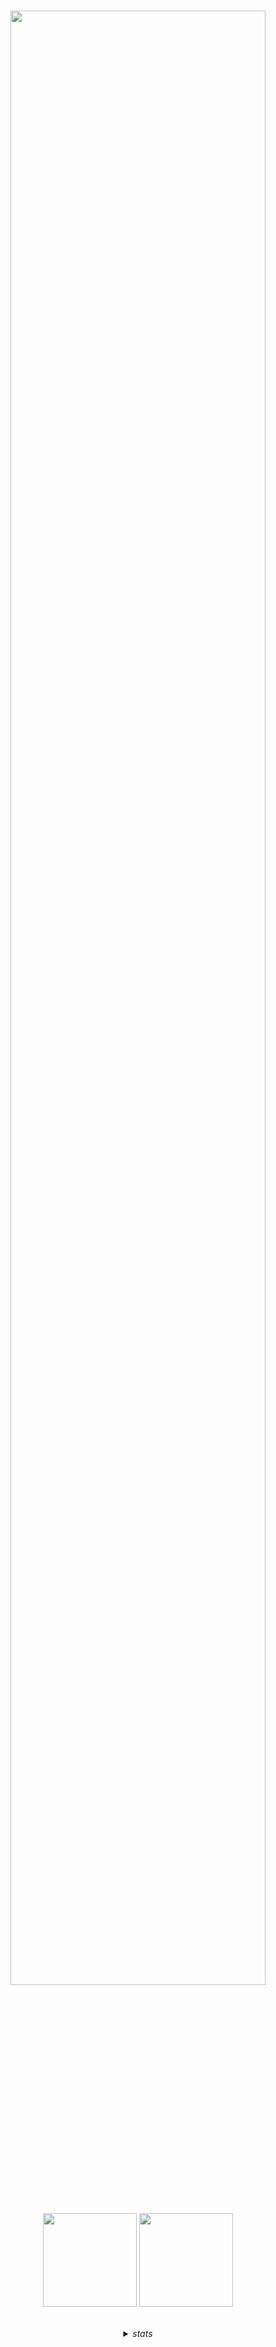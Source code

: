 <div align="center">

<br /><br /><br />

<img src="https://github.com/user-attachments/assets/4f0c066a-c493-4765-b9c4-b00d9ffe4c01"  width="90%" />

<br />

<a href="https://docs.google.com/document/d/1F56DLD5cfGlKVzTzlpU5TD-zoJlGTi2LhfMb9mejHe8/edit?usp=sharing"><img src="https://github.com/user-attachments/assets/e65a0a8f-877f-477b-95df-ee495f258563" width="150px"/></a>
<a href="https://nighty3098.vercel.app/"><img src="https://github.com/user-attachments/assets/bd351188-b22b-4ded-b7d3-6bd89b31cc82" width="150px"/></a>

<br />

<details>
<summary><i>stats</i></summary>
<br/><br/>
<img src="https://pretty-profile.vercel.app/api/github-stats?username=Nighty3098&theme=solarized&fg=%233e3e3e&bg=%23dedede&hide_avatar=true&langs=false&show=stars,followers,following,issues,commits" width="90%" />
<br /><br />
<img src="https://pretty-profile.vercel.app/api/github-stats?username=Nighty3098&theme=solarized&fg=%233e3e3e&bg=%23dedede&langs=true" width="90%" />
<br/><br/>
</details>
</div>
